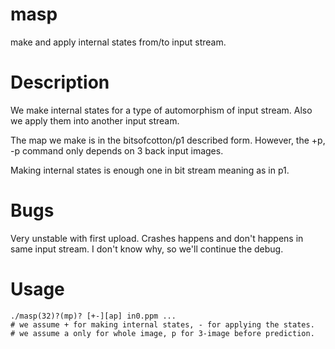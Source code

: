 # masp
make and apply internal states from/to input stream.

# Description
We make internal states for a type of automorphism of input stream.
Also we apply them into another input stream.

The map we make is in the bitsofcotton/p1 described form.
However, the +p, -p command only depends on 3 back input images.

Making internal states is enough one in bit stream meaning as in p1.

# Bugs
Very unstable with first upload. Crashes happens and don't happens in same input stream. I don't know why, so we'll continue the debug.

# Usage
    ./masp(32)?(mp)? [+-][ap] in0.ppm ...
    # we assume + for making internal states, - for applying the states.
    # we assume a only for whole image, p for 3-image before prediction.

